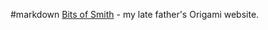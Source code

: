 #markdown
[Bits of Smith](https://britishorigami.info/academic/johnsmith/) -
my late father's Origami website.
